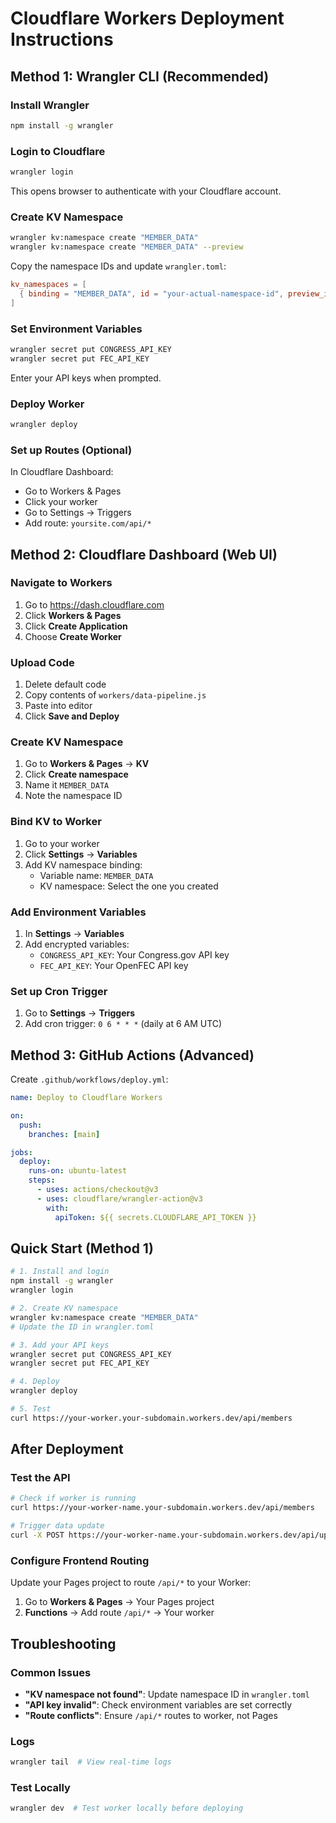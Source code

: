 # Cloudflare Workers Deployment Instructions

## Method 1: Wrangler CLI (Recommended)

### Install Wrangler
```bash
npm install -g wrangler
```

### Login to Cloudflare
```bash
wrangler login
```
This opens browser to authenticate with your Cloudflare account.

### Create KV Namespace
```bash
wrangler kv:namespace create "MEMBER_DATA"
wrangler kv:namespace create "MEMBER_DATA" --preview
```
Copy the namespace IDs and update `wrangler.toml`:

```toml
kv_namespaces = [
  { binding = "MEMBER_DATA", id = "your-actual-namespace-id", preview_id = "your-preview-namespace-id" }
]
```

### Set Environment Variables
```bash
wrangler secret put CONGRESS_API_KEY
wrangler secret put FEC_API_KEY
```
Enter your API keys when prompted.

### Deploy Worker
```bash
wrangler deploy
```

### Set up Routes (Optional)
In Cloudflare Dashboard:
- Go to Workers & Pages
- Click your worker
- Go to Settings → Triggers
- Add route: `yoursite.com/api/*`

## Method 2: Cloudflare Dashboard (Web UI)

### Navigate to Workers
1. Go to https://dash.cloudflare.com
2. Click **Workers & Pages**
3. Click **Create Application**
4. Choose **Create Worker**

### Upload Code
1. Delete default code
2. Copy contents of `workers/data-pipeline.js`
3. Paste into editor
4. Click **Save and Deploy**

### Create KV Namespace
1. Go to **Workers & Pages** → **KV**
2. Click **Create namespace**
3. Name it `MEMBER_DATA`
4. Note the namespace ID

### Bind KV to Worker
1. Go to your worker
2. Click **Settings** → **Variables**
3. Add KV namespace binding:
   - Variable name: `MEMBER_DATA`
   - KV namespace: Select the one you created

### Add Environment Variables
1. In **Settings** → **Variables**
2. Add encrypted variables:
   - `CONGRESS_API_KEY`: Your Congress.gov API key
   - `FEC_API_KEY`: Your OpenFEC API key

### Set up Cron Trigger
1. Go to **Settings** → **Triggers**
2. Add cron trigger: `0 6 * * *` (daily at 6 AM UTC)

## Method 3: GitHub Actions (Advanced)

Create `.github/workflows/deploy.yml`:

```yaml
name: Deploy to Cloudflare Workers

on:
  push:
    branches: [main]

jobs:
  deploy:
    runs-on: ubuntu-latest
    steps:
      - uses: actions/checkout@v3
      - uses: cloudflare/wrangler-action@v3
        with:
          apiToken: ${{ secrets.CLOUDFLARE_API_TOKEN }}
```

## Quick Start (Method 1)

```bash
# 1. Install and login
npm install -g wrangler
wrangler login

# 2. Create KV namespace
wrangler kv:namespace create "MEMBER_DATA"
# Update the ID in wrangler.toml

# 3. Add your API keys
wrangler secret put CONGRESS_API_KEY
wrangler secret put FEC_API_KEY

# 4. Deploy
wrangler deploy

# 5. Test
curl https://your-worker.your-subdomain.workers.dev/api/members
```

## After Deployment

### Test the API
```bash
# Check if worker is running
curl https://your-worker-name.your-subdomain.workers.dev/api/members

# Trigger data update
curl -X POST https://your-worker-name.your-subdomain.workers.dev/api/update-data
```

### Configure Frontend Routing
Update your Pages project to route `/api/*` to your Worker:
1. Go to **Workers & Pages** → Your Pages project
2. **Functions** → Add route `/api/*` → Your worker

## Troubleshooting

### Common Issues
- **"KV namespace not found"**: Update namespace ID in `wrangler.toml`
- **"API key invalid"**: Check environment variables are set correctly
- **"Route conflicts"**: Ensure `/api/*` routes to worker, not Pages

### Logs
```bash
wrangler tail  # View real-time logs
```

### Test Locally
```bash
wrangler dev  # Test worker locally before deploying
```